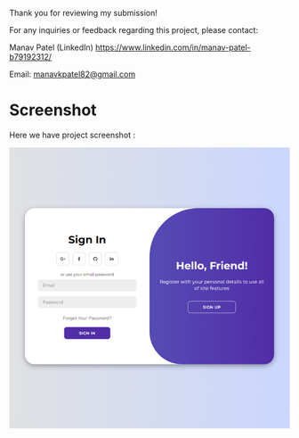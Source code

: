 Thank you for reviewing my submission!

For any inquiries or feedback regarding this project, please contact:

Manav Patel (LinkedIn) https://www.linkedin.com/in/manav-patel-b79192312/

Email: manavkpatel82@gmail.com

# Screenshot
Here we have project screenshot :

![screenshot](screenshot.jpg)

